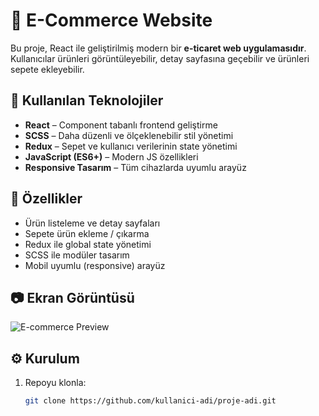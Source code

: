 # 🛒 E-Commerce Website

Bu proje, React ile geliştirilmiş modern bir **e-ticaret web uygulamasıdır**.  
Kullanıcılar ürünleri görüntüleyebilir, detay sayfasına geçebilir ve ürünleri sepete ekleyebilir.  

## 🚀 Kullanılan Teknolojiler
- **React** – Component tabanlı frontend geliştirme
- **SCSS** – Daha düzenli ve ölçeklenebilir stil yönetimi
- **Redux** – Sepet ve kullanıcı verilerinin state yönetimi
- **JavaScript (ES6+)** – Modern JS özellikleri
- **Responsive Tasarım** – Tüm cihazlarda uyumlu arayüz

## 📌 Özellikler
- Ürün listeleme ve detay sayfaları
- Sepete ürün ekleme / çıkarma
- Redux ile global state yönetimi
- SCSS ile modüler tasarım
- Mobil uyumlu (responsive) arayüz

## 📷 Ekran Görüntüsü
![E-commerce Preview](./screenshot.png)

## ⚙️ Kurulum
1. Repoyu klonla:
   ```bash
   git clone https://github.com/kullanici-adi/proje-adi.git
